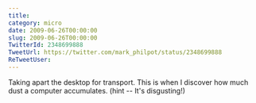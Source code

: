 ```yaml
---
title: 
category: micro
date: 2009-06-26T00:00:00
slug: 2009-06-26T00:00:00
TwitterId: 2348699888
TweetUrl: https://twitter.com/mark_philpot/status/2348699888
ReTweetUser: 
---
```


Taking apart the desktop for transport. This is when I discover how much dust a computer accumulates. (hint -- It's disgusting!)